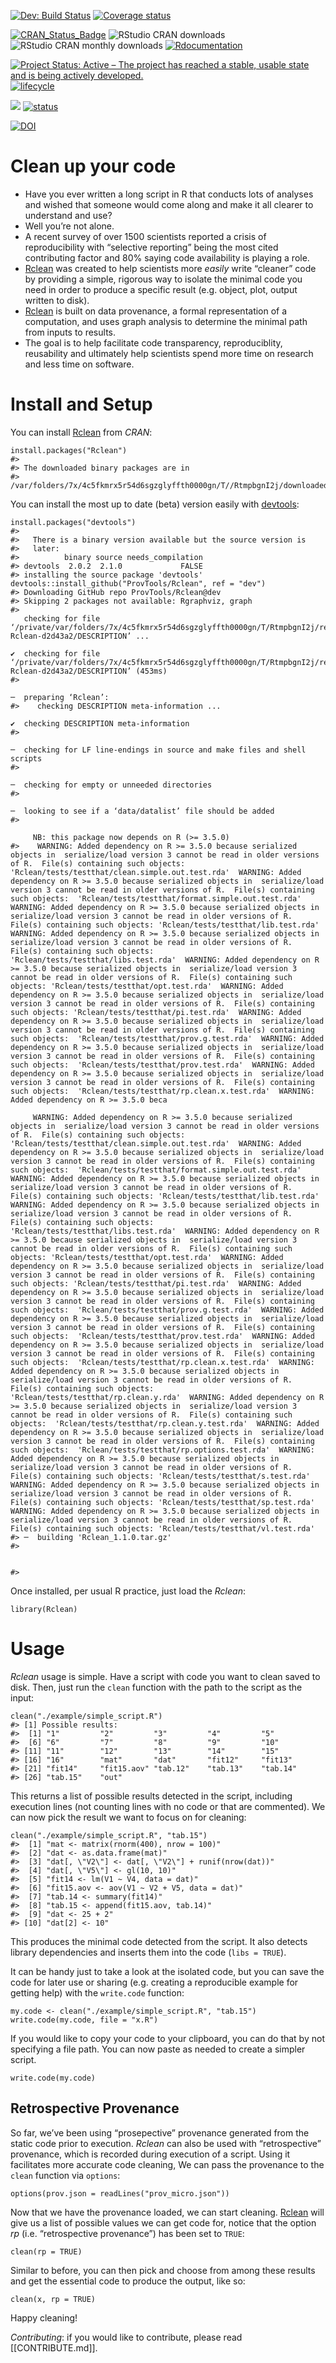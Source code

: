 <!-- README.md is generated from README.Rmd. Please edit that file -->
<!-- # ijtiff  <img src="man/figures/logo.png" height="140" align="right"> -->
<!-- Code status -->
[![Dev: Build
Status](https://travis-ci.org/ProvTools/Rclean.svg?branch=dev)](https://travis-ci.org/ProvTools/Rclean)
[![Coverage
status](https://codecov.io/gh/provtools/Rclean/branch/dev/graph/badge.svg)](https://codecov.io/github/provtools/Rclean?branch=dev)

<!-- R status -->
[![CRAN\_Status\_Badge](http://www.r-pkg.org/badges/version/Rclean)](https://cran.r-project.org/package=Rclean)
![RStudio CRAN
downloads](http://cranlogs.r-pkg.org/badges/grand-total/Rclean)
![RStudio CRAN monthly
downloads](http://cranlogs.r-pkg.org/badges/Rclean)
[![Rdocumentation](http://www.rdocumentation.org/badges/version/Rclean)](http://www.rdocumentation.org/packages/Rclean)

<!-- Dev status -->
[![Project Status: Active – The project has reached a stable, usable
state and is being actively
developed.](http://www.repostatus.org/badges/latest/active.svg)](http://www.repostatus.org/#active)
[![lifecycle](https://img.shields.io/badge/lifecycle-maturing-blue.svg)](https://www.tidyverse.org/lifecycle/#maturing)

<!-- Package Review -->
[![](https://badges.ropensci.org/300_status.svg)](https://github.com/ropensci/onboarding/issues/300)
[![status](http://joss.theoj.org/papers/334d80d5508056dc6e7e17c6fd3ed5a6/status.svg)](http://joss.theoj.org/papers/334d80d5508056dc6e7e17c6fd3ed5a6)

<!-- Archiving -->
[![DOI](https://zenodo.org/badge/102645585.svg)](https://zenodo.org/badge/latestdoi/102645585)

Clean up your code
==================

-   Have you ever written a long script in R that conducts lots of
    analyses and wished that someone would come along and make it all
    clearer to understand and use?
-   Well you’re not alone.
-   A recent survey of over 1500 scientists reported a crisis of
    reproducibility with “selective reporting” being the most cited
    contributing factor and 80% saying code availability is playing a
    role.
-   [Rclean](https://github.com/ProvTools/Rclean) was created to help
    scientists more *easily* write “cleaner” code by providing a simple,
    rigorous way to isolate the minimal code you need in order to
    produce a specific result (e.g. object, plot, output written to
    disk).
-   [Rclean](https://github.com/ProvTools/Rclean) is built on data
    provenance, a formal representation of a computation, and uses graph
    analysis to determine the minimal path from inputs to results.
-   The goal is to help facilitate code transparency, reproduciblity,
    reusability and ultimately help scientists spend more time on
    research and less time on software.

Install and Setup
=================

You can install
[Rclean](https://cran.r-project.org/web/packages/Rclean/) from *CRAN*:

    install.packages("Rclean")
    #> 
    #> The downloaded binary packages are in
    #>  /var/folders/7x/4c5fkmrx5r54d6sgzglyffth0000gn/T//RtmpbgnI2j/downloaded_packages

You can install the most up to date (beta) version easily with
[devtools](https://github.com/hadley/devtools):

    install.packages("devtools")
    #> 
    #>   There is a binary version available but the source version is
    #>   later:
    #>          binary source needs_compilation
    #> devtools  2.0.2  2.1.0             FALSE
    #> installing the source package 'devtools'
    devtools::install_github("ProvTools/Rclean", ref = "dev")
    #> Downloading GitHub repo ProvTools/Rclean@dev
    #> Skipping 2 packages not available: Rgraphviz, graph
    #>   
       checking for file ‘/private/var/folders/7x/4c5fkmrx5r54d6sgzglyffth0000gn/T/RtmpbgnI2j/remotes65a8cb67cf/ProvTools-Rclean-d2d43a2/DESCRIPTION’ ...
      
    ✔  checking for file ‘/private/var/folders/7x/4c5fkmrx5r54d6sgzglyffth0000gn/T/RtmpbgnI2j/remotes65a8cb67cf/ProvTools-Rclean-d2d43a2/DESCRIPTION’ (453ms)
    #> 
      
    ─  preparing ‘Rclean’:
    #>    checking DESCRIPTION meta-information ...
      
    ✔  checking DESCRIPTION meta-information
    #> 
      
    ─  checking for LF line-endings in source and make files and shell scripts
    #> 
      
    ─  checking for empty or unneeded directories
    #> 
      
    ─  looking to see if a ‘data/datalist’ file should be added
    #> 
      
         NB: this package now depends on R (>= 3.5.0)
    #>    WARNING: Added dependency on R >= 3.5.0 because serialized objects in  serialize/load version 3 cannot be read in older versions of R.  File(s) containing such objects:  'Rclean/tests/testthat/clean.simple.out.test.rda'  WARNING: Added dependency on R >= 3.5.0 because serialized objects in  serialize/load version 3 cannot be read in older versions of R.  File(s) containing such objects:  'Rclean/tests/testthat/format.simple.out.test.rda'  WARNING: Added dependency on R >= 3.5.0 because serialized objects in  serialize/load version 3 cannot be read in older versions of R.  File(s) containing such objects: 'Rclean/tests/testthat/lib.test.rda'  WARNING: Added dependency on R >= 3.5.0 because serialized objects in  serialize/load version 3 cannot be read in older versions of R.  File(s) containing such objects:  'Rclean/tests/testthat/libs.test.rda'  WARNING: Added dependency on R >= 3.5.0 because serialized objects in  serialize/load version 3 cannot be read in older versions of R.  File(s) containing such objects: 'Rclean/tests/testthat/opt.test.rda'  WARNING: Added dependency on R >= 3.5.0 because serialized objects in  serialize/load version 3 cannot be read in older versions of R.  File(s) containing such objects: 'Rclean/tests/testthat/pi.test.rda'  WARNING: Added dependency on R >= 3.5.0 because serialized objects in  serialize/load version 3 cannot be read in older versions of R.  File(s) containing such objects:  'Rclean/tests/testthat/prov.g.test.rda'  WARNING: Added dependency on R >= 3.5.0 because serialized objects in  serialize/load version 3 cannot be read in older versions of R.  File(s) containing such objects:  'Rclean/tests/testthat/prov.test.rda'  WARNING: Added dependency on R >= 3.5.0 because serialized objects in  serialize/load version 3 cannot be read in older versions of R.  File(s) containing such objects:  'Rclean/tests/testthat/rp.clean.x.test.rda'  WARNING: Added dependency on R >= 3.5.0 beca
      
         WARNING: Added dependency on R >= 3.5.0 because serialized objects in  serialize/load version 3 cannot be read in older versions of R.  File(s) containing such objects:  'Rclean/tests/testthat/clean.simple.out.test.rda'  WARNING: Added dependency on R >= 3.5.0 because serialized objects in  serialize/load version 3 cannot be read in older versions of R.  File(s) containing such objects:  'Rclean/tests/testthat/format.simple.out.test.rda'  WARNING: Added dependency on R >= 3.5.0 because serialized objects in  serialize/load version 3 cannot be read in older versions of R.  File(s) containing such objects: 'Rclean/tests/testthat/lib.test.rda'  WARNING: Added dependency on R >= 3.5.0 because serialized objects in  serialize/load version 3 cannot be read in older versions of R.  File(s) containing such objects:  'Rclean/tests/testthat/libs.test.rda'  WARNING: Added dependency on R >= 3.5.0 because serialized objects in  serialize/load version 3 cannot be read in older versions of R.  File(s) containing such objects: 'Rclean/tests/testthat/opt.test.rda'  WARNING: Added dependency on R >= 3.5.0 because serialized objects in  serialize/load version 3 cannot be read in older versions of R.  File(s) containing such objects: 'Rclean/tests/testthat/pi.test.rda'  WARNING: Added dependency on R >= 3.5.0 because serialized objects in  serialize/load version 3 cannot be read in older versions of R.  File(s) containing such objects:  'Rclean/tests/testthat/prov.g.test.rda'  WARNING: Added dependency on R >= 3.5.0 because serialized objects in  serialize/load version 3 cannot be read in older versions of R.  File(s) containing such objects:  'Rclean/tests/testthat/prov.test.rda'  WARNING: Added dependency on R >= 3.5.0 because serialized objects in  serialize/load version 3 cannot be read in older versions of R.  File(s) containing such objects:  'Rclean/tests/testthat/rp.clean.x.test.rda'  WARNING: Added dependency on R >= 3.5.0 because serialized objects in  serialize/load version 3 cannot be read in older versions of R.  File(s) containing such objects:  'Rclean/tests/testthat/rp.clean.y.rda'  WARNING: Added dependency on R >= 3.5.0 because serialized objects in  serialize/load version 3 cannot be read in older versions of R.  File(s) containing such objects:  'Rclean/tests/testthat/rp.clean.y.test.rda'  WARNING: Added dependency on R >= 3.5.0 because serialized objects in  serialize/load version 3 cannot be read in older versions of R.  File(s) containing such objects:  'Rclean/tests/testthat/rp.options.test.rda'  WARNING: Added dependency on R >= 3.5.0 because serialized objects in  serialize/load version 3 cannot be read in older versions of R.  File(s) containing such objects: 'Rclean/tests/testthat/s.test.rda'  WARNING: Added dependency on R >= 3.5.0 because serialized objects in  serialize/load version 3 cannot be read in older versions of R.  File(s) containing such objects: 'Rclean/tests/testthat/sp.test.rda'  WARNING: Added dependency on R >= 3.5.0 because serialized objects in  serialize/load version 3 cannot be read in older versions of R.  File(s) containing such objects: 'Rclean/tests/testthat/vl.test.rda'
    #> ─  building 'Rclean_1.1.0.tar.gz'
    #> 
      
       
    #> 

Once installed, per usual R practice, just load the *Rclean*:

    library(Rclean)

Usage
=====

*Rclean* usage is simple. Have a script with code you want to clean
saved to disk. Then, just run the `clean` function with the path to the
script as the input:

    clean("./example/simple_script.R")
    #> [1] Possible results:
    #>  [1] "1"         "2"         "3"         "4"         "5"        
    #>  [6] "6"         "7"         "8"         "9"         "10"       
    #> [11] "11"        "12"        "13"        "14"        "15"       
    #> [16] "16"        "mat"       "dat"       "fit12"     "fit13"    
    #> [21] "fit14"     "fit15.aov" "tab.12"    "tab.13"    "tab.14"   
    #> [26] "tab.15"    "out"

This returns a list of possible results detected in the script,
including execution lines (not counting lines with no code or that are
commented). We can now pick the result we want to focus on for cleaning:

    clean("./example/simple_script.R", "tab.15")
    #>  [1] "mat <- matrix(rnorm(400), nrow = 100)"            
    #>  [2] "dat <- as.data.frame(mat)"                        
    #>  [3] "dat[, \"V2\"] <- dat[, \"V2\"] + runif(nrow(dat))"
    #>  [4] "dat[, \"V5\"] <- gl(10, 10)"                      
    #>  [5] "fit14 <- lm(V1 ~ V4, data = dat)"                 
    #>  [6] "fit15.aov <- aov(V1 ~ V2 + V5, data = dat)"       
    #>  [7] "tab.14 <- summary(fit14)"                         
    #>  [8] "tab.15 <- append(fit15.aov, tab.14)"              
    #>  [9] "dat <- 25 + 2"                                    
    #> [10] "dat[2] <- 10"

This produces the minimal code detected from the script. It also detects
library dependencies and inserts them into the code (`libs = TRUE`).

It can be handy just to take a look at the isolated code, but you can
save the code for later use or sharing (e.g. creating a reproducible
example for getting help) with the `write.code` function:

    my.code <- clean("./example/simple_script.R", "tab.15")
    write.code(my.code, file = "x.R")

If you would like to copy your code to your clipboard, you can do that
by not specifying a file path. You can now paste as needed to create a
simpler script.

    write.code(my.code)

Retrospective Provenance
------------------------

So far, we’ve been using “prosepective” provenance generated from the
static code prior to execution. *Rclean* can also be used with
“retrospective” provenance, which is recorded during execution of a
script. Using it facilitates more accurate code cleaning, We can pass
the provenance to the `clean` function via `options`:

    options(prov.json = readLines("prov_micro.json"))

Now that we have the provenance loaded, we can start cleaning.
[Rclean](https://github.com/ProvTools/Rclean) will give us a list of
possible values we can get code for, notice that the option *rp* (i.e.
“retrospective provenance”) has been set to `TRUE`:

    clean(rp = TRUE)

Similar to before, you can then pick and choose from among these results
and get the essential code to produce the output, like so:

    clean(x, rp = TRUE)

Happy cleaning!

*Contributing*: if you would like to contribute, please read
\[\[CONTRIBUTE.md\]\].
